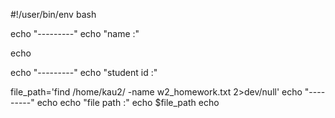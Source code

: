 #!/user/bin/env bash

echo "---------"
echo "name :"

echo

echo "---------"
echo "student id :"

file_path='find /home/kau2/ -name w2_homework.txt 2>dev/null'
echo "---------"
echo
echo "file path :"
echo $file_path
echo
